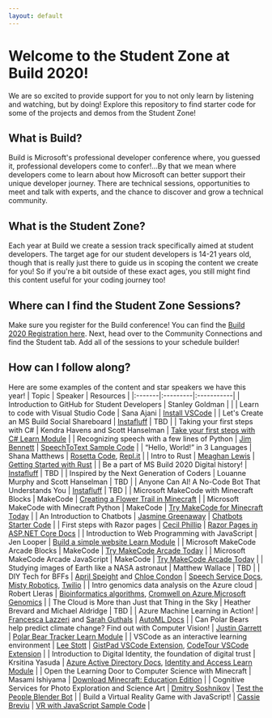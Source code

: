 ```yaml
---
layout: default
---
```


# Welcome to the Student Zone at Build 2020!

We are so excited to provide support for you to not only learn by listening and watching, but by doing! 
Explore this repository to find starter code for some of the projects and demos from the Student Zone!

## What is Build?
Build is Microsoft's professional developer conference where, you guessed it, professional developers come 
to confer!...By that we mean where developers come to learn about how Microsoft can better support their
unique developer journey. There are technical sessions, opportunities to meet and talk with experts, and 
the chance to discover and grow a technical community.

## What is the Student Zone?
Each year at Build we create a session track specifically aimed at student developers. The target age
for our student developers is 14-21 years old, though that is really just there to guide us in scoping 
the content we create for you! So if you're a bit outside of these exact ages, you still might find this content 
useful for your coding journey too!

## Where can I find the Student Zone Sessions?
Make sure you register for the Build conference! You can find the [Build 2020 Registration here](https://register.build.microsoft.com/). 
Next, head over to the Community Connections and find the Student tab. Add all of the sessions to your schedule builder!

## How can I follow along?
Here are some examples of the content and star speakers we have this year!
| Topic | Speaker | Resources |
|:-------|:---------|:-----------|
| Introduction to GitHub for Student Developers | Stanley Goldman |  |
| Learn to code with Visual Studio Code | Sana Ajani | [Install VSCode](https://code.visualstudio.com) |
| Let's Create an MS Build Social Shareboard | [Instafluff](https://www.instafluff.tv/) | TBD |
| Taking your first steps with C# | Kendra Havens and Scott Hanselman | [Take your first steps with C# Learn Module](https://docs.microsoft.com/en-us/learn/paths/csharp-first-steps/) |
| Recognizing speech with a few lines of Python | [Jim Bennett](https://twitter.com/JimBobBennett) | [SpeechToText Sample Code](http://aka.ms/speechtotext) |
| “Hello, World!” in 3 Languages | Shana Matthews | [Rosetta Code](http://rosettacode.org), [Repl.it](https://repl.it/) |
| Intro to Rust | [Meaghan Lewis](https://www.linkedin.com/in/meaghan-lewis/) | [Getting Started with Rust](https://www.rust-lang.org/) |
| Be a part of MS Build 2020 Digital history! | [Instafluff](https://www.instafluff.tv/) | TBD |
| Inspired by the Next Generation of Coders | Louanne Murphy and Scott Hanselman | TBD |
| Anyone Can AI! A No-Code Bot That Understands You | [Instafluff](https://www.instafluff.tv/) | TBD |
| Microsoft MakeCode with Minecraft Blocks | MakeCode | [Creating a Flower Trail in Minecraft](https://github.com/salmanmkc/MakeCodeDemos/blob/master/Minecraft/Flower%20Trail/Readme.md) |
| Microsoft MakeCode with Minecraft Python | MakeCode | [Try MakeCode for Minecraft Today](https://minecraft.makecode.com/) |
| An Introduction to Chatbots | [Jasmine Greenaway](https://twitter.com/paladique) | [Chatbots Starter Code](aka.ms/build2020-chatbotsintro) |
| First steps with Razor pages  | [Cecil Phillip](https://twitter.com/cecilphillip) | [Razor Pages in ASP.NET Core Docs](https://www.theurlist.com/razorpages-students) |
| Introduction to Web Programming with JavaScript | Jen Looper | [Build a simple website Learn Module](https://docs.microsoft.com/en-us/learn/modules/build-simple-website/) |
| Microsoft MakeCode Arcade Blocks | MakeCode | [Try MakeCode Arcade Today](https://arcade.makecode.com/) |
| Microsoft MakeCode Arcade JavaScript | MakeCode | [Try MakeCode Arcade Today](https://arcade.makecode.com/) |
| Studying images of Earth like a NASA astronaut | Matthew Wallace | TBD |
| DIY Tech for BFFs | [April Speight](https://twitter.com/VogueandCode) and [Chloe Condon](https://twitter.com/ChloeCondon) | [Speech Service Docs](aka.ms/speechservice), [Misty Robotics](https://www.mistyrobotics.com), [Twilio](https://twilio.com/sms) |
| Intro genomics data analysis on the Azure cloud | Robert Lleras  | [Bioinformatics algorithms](bioinformaticsalgorithms.com), [Cromwell on Azure](https://github.com/microsoft/CromwellOnAzure),[Microsoft Genomics](https://www.microsoft.com/en-us/genomics) |
| The Cloud is More than Just that Thing in the Sky | Heather Brevard and Michael Aldridge | TBD |
| Azure Machine Learning in Action! | [Francesca Lazzeri](https://twitter.com/frlazzeri) and [Sarah Guthals](https://twitter.com/sarahguthals) | [AutoML Docs](www.aka.ms/AutoMLConfig-Class) |
| Can Polar Bears help predict climate change? Find out with Computer Vision! | [Justin Garrett](https://www.linkedin.com/in/justgar/) | [Polar  Bear Tracker Learn Module](http://aka.ms/PolarBearModel) |
| VSCode as an interactive learning environment | [Lee Stott](https://www.linkedin.com/in/leestott/) | [GistPad VSCode Extension](https://marketplace.visualstudio.com/items?itemName=vsls-contrib.gistfs), [CodeTour VSCode Extension](https://marketplace.visualstudio.com/items?itemName=vsls-contrib.codetour) |
| Introduction to Digital Identity, the foundation of digital trust | Krsitina Yasuda | [Azure Active Directory Docs](https://docs.microsoft.com/en-us/azure/active-directory/), [Identity and Access Learn Module](https://docs.microsoft.com/en-us/learn/paths/manage-identity-and-access/) |
| Open the Learning Door to Computer Science with Minecraft | Masami Ishiyama | [Download Minecraft: Education Edition](https://education.minecraft.net/) |
| Cognitive Services for Photo Exploration and Science Art | [Dmitry Soshnikov](https://twitter.com/shwars) | [Test the People Blender Bot](https://soshnikov.com/museum/peopleblenderbot/) |
| Build a Virtual Reality Game with JavaScript! | [Cassie Breviu](https://twitter.com/cassieview) | [VR with JavaScript Sample Code](https://aka.ms/WebVrBuild2020) |
